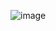 ![image](https://user-images.githubusercontent.com/54582460/189489804-d8f3324e-930f-42e8-9ba0-af6d8a36529b.png)
